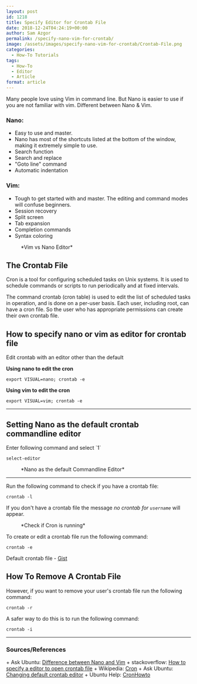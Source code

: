 ```yaml
---
layout: post
id: 1218
title: Specify Editor for Crontab File
date: 2018-12-24T04:24:19+00:00
author: Sam Azgor
permalink: /specify-nano-vim-for-crontab/
image: /assets/images/specify-nano-vim-for-crontab/Crontab-File.png
categories:
  - How-To Tutorials
tags:
  - How-To
  - Editor
  - Article
format: article
---
```

Many people love using Vim in command line. But Nano is easier to use if you are not familiar with vim. Different between Nano & Vim.

<h3>Nano:</h3>

+ Easy to use and master.
+ Nano has most of the shortcuts listed at the bottom of the window, making it extremely simple to use.
+ Search function
+ Search and replace
+ "Goto line" command
+ Automatic indentation

<h3>Vim:</h3>

+ Tough to get started with and master. The editing and command modes will confuse beginners.
+ Session recovery
+ Split screen
+ Tab expansion
+ Completion commands
+ Syntax coloring

<figure>
<amp-img src="/assets/images/specify-nano-vim-for-crontab/Nano-vs-Vim.png" alt="Vim vs Nano Editor" width="683" height="384" layout="responsive">
</amp-img>
<figcaption>*Vim vs Nano Editor* 
</figcaption>
</figure>

<h2>The Crontab File</h2>
Cron is a tool for configuring scheduled tasks on Unix systems. It is used to schedule commands or scripts to run periodically and at fixed intervals.

The command crontab (cron table) is used to edit the list of scheduled tasks in operation, and is done on a per-user basis. Each user, including root, can have a cron file. So the user who has appropriate permissions can create their own crontab file.

<h2>How to specify nano or vim as editor for crontab file</h2>
Edit crontab with an editor other than the default

<b>Using nano to edit the cron</b>

```
export VISUAL=nano; crontab -e
```

<b>Using vim to edit the cron</b>

```
export VISUAL=vim; crontab -e
```

<hr>
<h2>Setting Nano as the default crontab commandline editor</h2>
Enter following command and select `1`

```
select-editor
```

<figure>
<amp-img src="/assets/images/specify-nano-vim-for-crontab/Nano-as-the-default-editor.png" alt="Nano as the default Commandline Editor" width="683" height="384" layout="responsive">
</amp-img>
<figcaption>*Nano as the default Commandline Editor* 
</figcaption>
</figure>

<hr>

Run the following command to check if you have a crontab file:

```
crontab -l
```

If you don't have a crontab file the message _no crontab for `username`_ will appear.

<figure>
<amp-img src="/assets/images/specify-nano-vim-for-crontab/crontab-l.png" alt="Check if Cron is running" width="683" height="384" layout="responsive">
</amp-img>
<figcaption>*Check if Cron is running* 
</figcaption>
</figure>

To create or edit a crontab file run the following command:

```
crontab -e
```

Default crontab file - <a href="https://gist.github.com/samazgor/ff45bb8bd0210a9789b409536697033d">Gist</a>

<h2>How To Remove A Crontab File</h2>
However, if you want to remove your user's crontab file run the following command:

```
crontab -r
```

A safer way to do this is to run the following command:

```
crontab -i
```
<hr>

<footer>
  <h3>Sources/References</h3>
+ Ask Ubuntu: <a href="https://askubuntu.com/a/726710/409312">Difference between Nano and Vim</a>
+ stackoverflow: <a href="https://stackoverflow.com/a/17364492/4493086">How to specify a editor to open crontab file</a>
+ Wikipedia: <a href="https://en.wikipedia.org/wiki/Cron">Cron</a>
+ Ask Ubuntu: <a href="https://askubuntu.com/a/264720/409312">Changing default crontab editor</a>
+ Ubuntu Help: <a href="https://help.ubuntu.com/community/CronHowto">CronHowto</a>
</footer>
